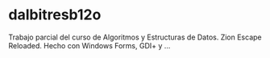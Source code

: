 # dalbitresb12o
Trabajo parcial del curso de Algoritmos y Estructuras de Datos. Zion Escape Reloaded. Hecho con Windows Forms, GDI+ y …
